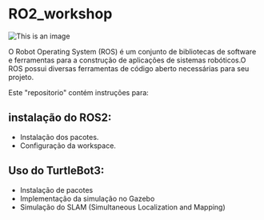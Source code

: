 # RO2_workshop 
![This is an image](https://www.freshconsulting.com/wp-content/uploads/2022/07/ROS-2_logo.png)

O Robot Operating System (ROS) é um conjunto de bibliotecas de software e ferramentas para a construção de aplicações de sistemas robóticos.O ROS possui diversas ferramentas de código aberto necessárias para seu projeto.

Este "repositorio" contém instruções para:

## instalação do ROS2:
  + Instalação dos pacotes.
  + Configuração da workspace.
  
## Uso do TurtleBot3:
  + Instalação de pacotes 
  + Implementação da simulação no Gazebo
  + Simulação do SLAM (Simultaneous Localization and Mapping)
  


